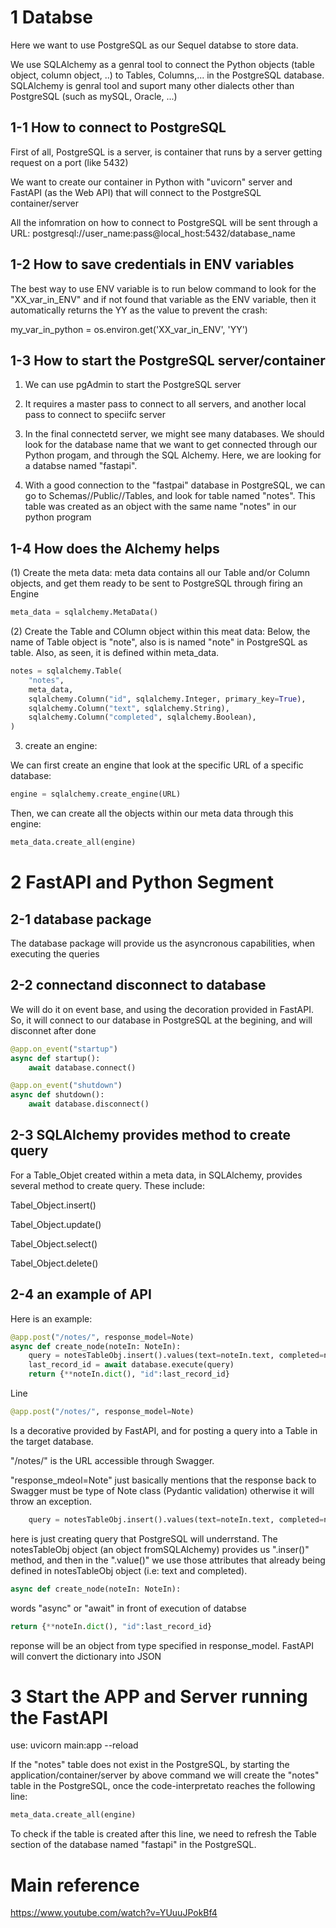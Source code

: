 
# 1 Databse
Here we want to use PostgreSQL as our Sequel databse to store data.

We use SQLAlchemy as a genral tool to connect the Python objects (table object, column object, ..) to Tables, Columns,... in the PostgreSQL database.
SQLAlchemy is genral tool and suport many other dialects other than PostgreSQL (such as mySQL, Oracle, ...)

## 1-1 How to connect to PostgreSQL
First of all, PostgreSQL is a server, is container that runs by a server getting request on a port (like 5432)

We want to create our container in Python with "uvicorn" server and FastAPI (as the Web API) that will connect
to the PostgreSQL container/server

All the infomration on how to connect to PostgreSQL will be sent through a URL:
postgresql://user_name:pass@local_host:5432/database_name

## 1-2 How to save credentials in ENV variables
The best way to use ENV variable is to run below command to look for the "XX_var_in_ENV" and if not found that variable as the ENV variable, then it automatically returns the 
YY as the value to prevent the crash:

my_var_in_python = os.environ.get('XX_var_in_ENV', 'YY')

## 1-3 How to start the PostgreSQL server/container
1) We can use pgAdmin to start the PostgreSQL server

2) It requires a master pass to connect to all servers, and another local pass to connect to speciifc server

3) In the final connectetd server, we might see many databases. We should look for the database name that we want to get connected through our Python progam, and through the SQL Alchemy. Here, we are looking for a databse named "fastapi".

4) With a good connection to the "fastpai" database in PostgreSQL, we can go to Schemas//Public//Tables, and look for table named "notes". This table was created as an object with the same name "notes" in our python program


## 1-4 How does the Alchemy helps
(1) Create the meta data: meta data contains all our Table and/or Column objects, and get them ready to be sent to PostgreSQL through firing an Engine

```python
meta_data = sqlalchemy.MetaData()
```

(2) Create the Table and COlumn object within this meat data:
Below, the name of Table object is "note", also is is named "note" in PostgreSQL as table.
Also, as seen, it is defined  within meta_data.

```python
notes = sqlalchemy.Table(
    "notes",
    meta_data,
    sqlalchemy.Column("id", sqlalchemy.Integer, primary_key=True),
    sqlalchemy.Column("text", sqlalchemy.String),
    sqlalchemy.Column("completed", sqlalchemy.Boolean),
)

```
3) create an engine:

We can first create an engine that look at the specific URL of a specific database:

```python
engine = sqlalchemy.create_engine(URL)
```

Then, we can create all the objects within our meta data through this engine:
```python
meta_data.create_all(engine)
```

# 2 FastAPI and Python Segment

## 2-1 database package
The database package will provide us the asyncronous capabilities, when executing the queries


## 2-2 connectand disconnect to database
We will do it on event base, and using the decoration provided in FastAPI. So, it will connect to our database in PostgreSQL at the begining, and will disconnet after done

```python
@app.on_event("startup")
async def startup():
    await database.connect()

@app.on_event("shutdown")
async def shutdown():
    await database.disconnect()

```

## 2-3 SQLAlchemy provides method to create query
For a Table_Objet created within a meta data, in SQLAlchemy, provides several method to create 
query. These include: 

Tabel_Object.insert()

Tabel_Object.update()

Tabel_Object.select()

Tabel_Object.delete()

## 2-4 an example of API
Here is an example:

```python
@app.post("/notes/", response_model=Note)
async def create_node(noteIn: NoteIn):
    query = notesTableObj.insert().values(text=noteIn.text, completed=noteIn.completed)
    last_record_id = await database.execute(query)
    return {**noteIn.dict(), "id":last_record_id}

```

Line
```python
@app.post("/notes/", response_model=Note)
```
Is a decorative provided by FastAPI, and for posting a query into a Table in the target database.

"/notes/" is the URL accessible through Swagger.

"response_mdeol=Note" just basically mentions that the response back to Swagger must be type of Note class (Pydantic validation) otherwise it will throw an exception.

```python
    query = notesTableObj.insert().values(text=noteIn.text, completed=noteIn.completed)
```
here is just creating  query that PostgreSQL will underrstand. The notesTableObj object (an object fromSQLAlchemy)
provides us ".inser()" method, and then in the ".value()" we use those attributes that already being defined in
notesTableObj object (i.e: text and completed).

```python
async def create_node(noteIn: NoteIn):
```
words "async" or "await" in front of execution of databse

```python
return {**noteIn.dict(), "id":last_record_id}
```
reponse will be an object from type specified in response_model. FastAPI will convert the dictionary into JSON


# 3 Start the APP and Server running the FastAPI
use:
uvicorn main:app --reload

If the "notes" table does not exist in the PostgreSQL, by starting the application/container/server by above command
we will create the "notes" table in the PostgreSQL, once the code-interpretato reaches the following line:
```python
meta_data.create_all(engine)
```
To check if the table is created after this line, we need to refresh the Table section of the database named "fastapi" in the PostgreSQL.


# Main reference
https://www.youtube.com/watch?v=YUuuJPokBf4